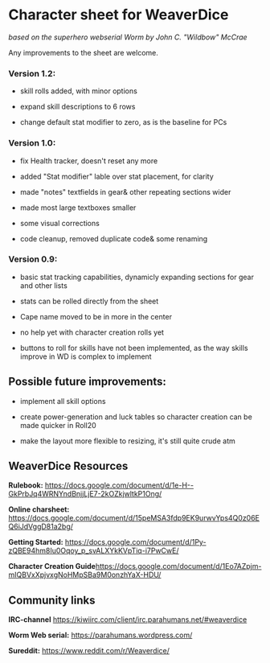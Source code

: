 # Character sheet for WeaverDice
*based on the superhero webserial Worm by John C. "Wildbow" McCrae*

Any improvements to the sheet are welcome.



### Version 1.2:

- skill rolls added, with minor options

- expand skill descriptions to 6 rows

- change default stat modifier to zero, as is the baseline for PCs

### Version 1.0:

- fix Health tracker, doesn't reset any more

- added "Stat modifier" lable over stat placement, for clarity

- made "notes" textfields in gear& other repeating sections wider

- made most large textboxes smaller

- some visual corrections

- code cleanup, removed duplicate code& some renaming

### Version 0.9:

- basic stat tracking capabilities, dynamicly expanding sections for gear and other lists

- stats can be rolled directly from the sheet

- Cape name moved to be in more in the center

- no help yet with character creation rolls yet

- buttons to roll for skills have not been implemented, as the way skills improve in WD is complex to implement

## Possible future improvements:

- implement all skill options

- create power-generation and luck tables so character creation can be made quicker in Roll20

- make the layout more flexible to resizing, it's still quite crude atm

## WeaverDice Resources

**Rulebook:** 				https://docs.google.com/document/d/1e-H--GkPrbJq4WRNYndBnjjLjE7-2kOZkjwltkP1Ong/

**Online charsheet:** 		https://docs.google.com/document/d/15peMSA3fdp9EK9urwvYps4Q0z06EQ6iJdVggD81a2bg/

**Getting Started:** 		https://docs.google.com/document/d/1Py-zQBE94hm8Iu0Oqoy_p_svALXYkKVpTiq-i7PwCwE/

**Character Creation Guide**https://docs.google.com/document/d/1Eo7AZpjm-mIQBVxXpjvxgNoHMpSBa9M0onzhYaX-HDU/

## Community links

**IRC-channel** 	 		https://kiwiirc.com/client/irc.parahumans.net/#weaverdice

**Worm Web serial:** 		https://parahumans.wordpress.com/

**Sureddit:**		 		https://www.reddit.com/r/Weaverdice/